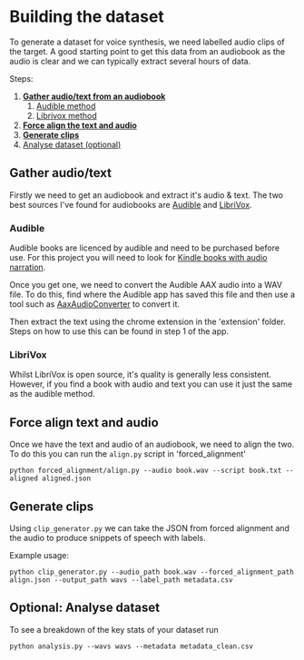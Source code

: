 # Building the dataset
To generate a dataset for voice synthesis, we need labelled audio clips of the target. A good starting point to get this data from an audiobook as the audio is clear and we can typically extract several hours of data.

Steps:
1. [**Gather audio/text from an audiobook**](#gather-audiotext)
    1. [Audible method](#audible)
    2. [Librivox method](#librivox)
2. [**Force align the text and audio**](#force-align-text-and-audio)
3. [**Generate clips**](#generate-clips)
4. [Analyse dataset (optional)](#optional-analyse-dataset)


## Gather audio/text
Firstly we need to get an audiobook and extract it's audio & text. The two best sources I've found for audiobooks are [Audible](https://www.audible.co.uk/) and [LibriVox](https://librivox.org/). 

### Audible
Audible books are licenced by audible and need to be purchased before use. For this project you will need to look for [Kindle books with audio narration](https://www.amazon.co.uk/Kindle-Books-with-Audio-Companions/b?ie=UTF8&node=5123320031). 

Once you get one, we need to convert the Audible AAX audio into a WAV file. To do this, find where the Audible app has saved this file and then use a tool such as [AaxAudioConverter](https://github.com/audiamus/AaxAudioConverter) to convert it.

Then extract the text using the chrome extension in the 'extension' folder. Steps on how to use this can be found in step 1 of the app.

### LibriVox
Whilst LibriVox is open source, it's quality is generally less consistent. However, if you find a book with audio and text you can use it just the same as the audible method.

## Force align text and audio
Once we have the text and audio of an audiobook, we need to align the two. To do this you can run the `align.py` script in 'forced_alignment'

``` python forced_alignment/align.py --audio book.wav --script book.txt --aligned aligned.json ```

## Generate clips

Using `clip_generator.py` we can take the JSON from forced alignment and the audio to produce snippets of speech with labels.

Example usage:

``` python clip_generator.py --audio_path book.wav --forced_alignment_path align.json --output_path wavs --label_path metadata.csv ```

## Optional: Analyse dataset

To see a breakdown of the key stats of your dataset run

``` python analysis.py --wavs wavs --metadata metadata_clean.csv ```
